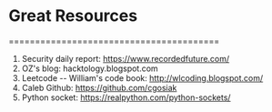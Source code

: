 # Great Resources
========================================
1. Security daily report: https://www.recordedfuture.com/
2. OZ's blog: hacktology.blogspot.com
3. Leetcode -- William's code book: http://wlcoding.blogspot.com/
4. Caleb Github: https://github.com/cgosiak
5. Python socket: https://realpython.com/python-sockets/
